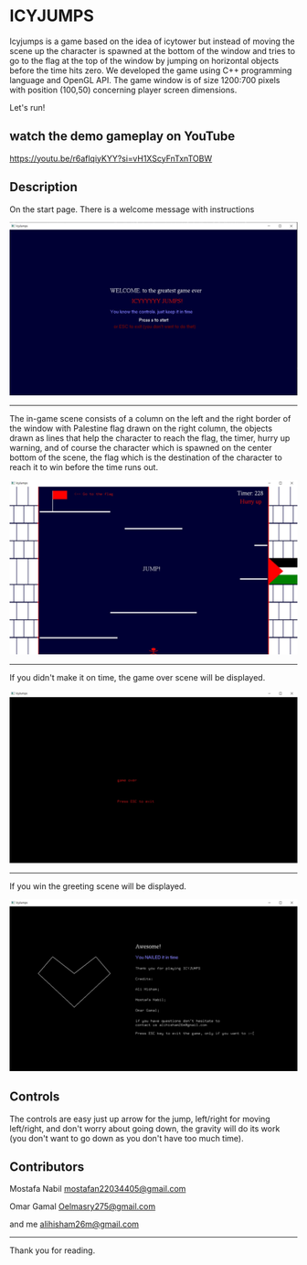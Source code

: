 # ICYJUMPS

Icyjumps is a game based on the idea of icytower but instead of moving the scene up the character is spawned at the bottom of the window and tries to go to the flag at the top of the window by jumping on horizontal objects before the time hits zero. We developed the game using C++ programming language and OpenGL API. The game window is of size 1200:700 pixels with position (100,50) concerning player screen dimensions.

Let's run!

## watch the demo gameplay on YouTube
https://youtu.be/r6aflqiyKYY?si=vH1XScyFnTxnTOBW

## Description 

On the start page. There is a welcome message with instructions

![Start Scene](img/Start-Scene.jpg)

***

The in-game scene consists of a column on the left and the right border of the window with Palestine flag drawn on the right column, the objects drawn as lines that help the character to reach the flag, the timer, hurry up warning, and of course the character which is spawned on the center bottom of the scene, the flag which is the destination of the character to reach it to win before the time runs out.

![Game Scene](img/Game-Scene.jpg)

***

If you didn't make it on time, the game over scene will be displayed.

![Game Over Scene](img/GameOver-Scene.jpg)

***

If you win the greeting scene will be displayed.

![Greeting Scene](img/Greeting-Scene.jpg)

## Controls

The controls are easy just up arrow for the jump, left/right for moving left/right, and don't worry about going down, the gravity will do its work (you don't want to go down as you don't have too much time).


## Contributors
Mostafa Nabil mostafan22034405@gmail.com

Omar Gamal Oelmasry275@gmail.com

and me alihisham26m@gmail.com

***

Thank you for reading.

